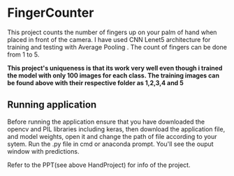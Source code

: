 # FingerCounter
This project  counts the number of fingers up on your palm of hand when placed in front of the camera.
I have used CNN Lenet5 architecture for training and testing with Average Pooling .
The count of fingers can be done from 1 to 5.

**This project's uniqueness is that its work very well even though i trained the model with only 100 images for each class.
The training images can be found above with their respective folder as 1,2,3,4 and 5** 

## Running application
Before running the application ensure that you have downloaded the opencv and PIL libraries including keras,
then download the application file, and model weights, open it and change the path of file according to your sytem.
Run the .py file in cmd or anaconda prompt.
You'll see the ouput window with predictions.

Refer to the PPT(see above HandProject) for info of the project.
